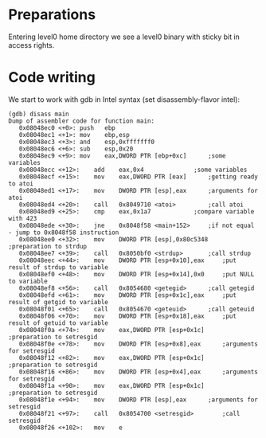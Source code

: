 # Preparations

Entering level0 home directory we see a level0 binary with sticky bit in access rights.

# Code writing

We start to work with gdb in Intel syntax (set disassembly-flavor intel):

	(gdb) disass main
	Dump of assembler code for function main:
	   0x08048ec0 <+0>:	push   ebp
	   0x08048ec1 <+1>:	mov    ebp,esp
	   0x08048ec3 <+3>:	and    esp,0xfffffff0
	   0x08048ec6 <+6>:	sub    esp,0x20
	   0x08048ec9 <+9>:	mov    eax,DWORD PTR [ebp+0xc]		;some variables
	   0x08048ecc <+12>:	add    eax,0x4				;some variables
	   0x08048ecf <+15>:	mov    eax,DWORD PTR [eax]		;getting ready to atoi
	   0x08048ed1 <+17>:	mov    DWORD PTR [esp],eax		;arguments for atoi
	   0x08048ed4 <+20>:	call   0x8049710 <atoi>			;call atoi
	   0x08048ed9 <+25>:	cmp    eax,0x1a7			;compare variable with 423
	   0x08048ede <+30>:	jne    0x8048f58 <main+152>		;if not equal - jump to 0x8048f58 instruction
	   0x08048ee0 <+32>:	mov    DWORD PTR [esp],0x80c5348	;preparation to strdup
	   0x08048ee7 <+39>:	call   0x8050bf0 <strdup>		;call strdup
	   0x08048eec <+44>:	mov    DWORD PTR [esp+0x10],eax		;put result of strdup to variable
	   0x08048ef0 <+48>:	mov    DWORD PTR [esp+0x14],0x0		;put NULL to variable
	   0x08048ef8 <+56>:	call   0x8054680 <getegid>		;call getegid
	   0x08048efd <+61>:	mov    DWORD PTR [esp+0x1c],eax		;put result of getgid to variable
	   0x08048f01 <+65>:	call   0x8054670 <geteuid>		;call geteuid
	   0x08048f06 <+70>:	mov    DWORD PTR [esp+0x18],eax		;put result of getuid to variable
	   0x08048f0a <+74>:	mov    eax,DWORD PTR [esp+0x1c]		;preparation to setresgid
	   0x08048f0e <+78>:	mov    DWORD PTR [esp+0x8],eax		;arguments for setresgid
	   0x08048f12 <+82>:	mov    eax,DWORD PTR [esp+0x1c]		;preparation to setresgid
	   0x08048f16 <+86>:	mov    DWORD PTR [esp+0x4],eax		;arguments for setresgid
	   0x08048f1a <+90>:	mov    eax,DWORD PTR [esp+0x1c]		;preparation to setresgid
	   0x08048f1e <+94>:	mov    DWORD PTR [esp],eax		;arguments for setresgid
	   0x08048f21 <+97>:	call   0x8054700 <setresgid>		;call setresgid
	   0x08048f26 <+102>:	mov    e